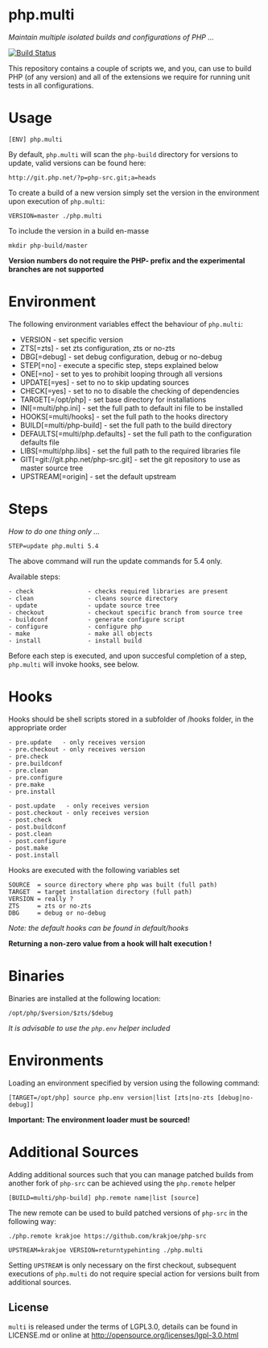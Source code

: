 php.multi
=========
*Maintain multiple isolated builds and configurations of PHP ...*

[![Build Status](https://travis-ci.org/DatingVIP/multi.svg?branch=master)](https://travis-ci.org/DatingVIP/multi)

This repository contains a couple of scripts we, and you, can use to build PHP (of any version) and all of the extensions we require for running unit tests in all configurations.

Usage
=====

    [ENV] php.multi
    
By default, ```php.multi``` will scan the ```php-build``` directory for versions to update, valid versions can be found here:

    http://git.php.net/?p=php-src.git;a=heads
    
To create a build of a new version simply set the version in the environment upon execution of ```php.multi```:

	VERSION=master ./php.multi

To include the version in a build en-masse

	mkdir php-build/master

**Version numbers do not require the PHP- prefix and the experimental branches are not supported**

Environment
===========

The following environment variables effect the behaviour of ```php.multi```:

 - VERSION                             - set specific version
 - ZTS[=zts]                           - set zts configuration, zts or no-zts
 - DBG[=debug]                         - set debug configuration, debug or no-debug
 - STEP[=no]                           - execute a specific step, steps explained below
 - ONE[=no]                            - set to yes to prohibit looping through all versions
 - UPDATE[=yes]                        - set to no to skip updating sources
 - CHECK[=yes]                         - set to no to disable the checking of dependencies
 - TARGET[=/opt/php]                   - set base directory for installations
 - INI[=multi/php.ini]                 - set the full path to default ini file to be installed
 - HOOKS[=multi/hooks]                 - set the full path to the hooks directory
 - BUILD[=multi/php-build]             - set the full path to the build directory
 - DEFAULTS[=multi/php.defaults]       - set the full path to the configuration defaults file
 - LIBS[=multi/php.libs]               - set the full path to the required libraries file
 - GIT[=git://git.php.net/php-src.git] - set the git repository to use as master source tree
 - UPSTREAM[=origin]				   - set the default upstream

Steps
=====
*How to do one thing only ...*

    STEP=update php.multi 5.4

The above command will run the update commands for 5.4 only.

Available steps:

    - check               - checks required libraries are present
    - clean               - cleans source directory
    - update              - update source tree
    - checkout            - checkout specific branch from source tree
    - buildconf           - generate configure script
    - configure           - configure php
    - make                - make all objects
    - install             - install build

Before each step is executed, and upon succesful completion of a step, ```php.multi``` will invoke hooks, see below.

Hooks
=====

Hooks should be shell scripts stored in a subfolder of /hooks folder, in the appropriate order
    
	- pre.update   - only receives version
	- pre.checkout - only receives version
    - pre.check
    - pre.buildconf
    - pre.clean
    - pre.configure
    - pre.make
    - pre.install

    - post.update   - only receives version
    - post.checkout - only receives version
    - post.check
    - post.buildconf
    - post.clean
    - post.configure
    - post.make
    - post.install

Hooks are executed with the following variables set

    SOURCE  = source directory where php was built (full path)
    TARGET  = target installation directory (full path)
    VERSION = really ?
    ZTS     = zts or no-zts
    DBG     = debug or no-debug
    
*Note: the default hooks can be found in default/hooks*

**Returning a non-zero value from a hook will halt execution !**

Binaries
========

Binaries are installed at the following location:
    
    /opt/php/$version/$zts/$debug

*It is advisable to use the ```php.env``` helper included*

Environments
============

Loading an environment specified by version using the following command:

    [TARGET=/opt/php] source php.env version|list [zts|no-zts [debug|no-debug]]

**Important: The environment loader must be sourced!**

Additional Sources
==================

Adding additional sources such that you can manage patched builds from another fork of ```php-src``` can be achieved using the ```php.remote``` helper

    [BUILD=multi/php-build] php.remote name|list [source]

The new remote can be used to build patched versions of ```php-src``` in the following way:

    ./php.remote krakjoe https://github.com/krakjoe/php-src
    
    UPSTREAM=krakjoe VERSION=returntypehinting ./php.multi

Setting ```UPSTREAM``` is only necessary on the first checkout, subsequent executions of ```php.multi``` do not require special action for versions built from additional sources.

License
-------
```multi``` is released under the terms of LGPL3.0, details can be found in LICENSE.md or online at http://opensource.org/licenses/lgpl-3.0.html
